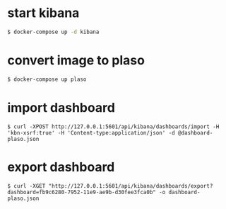 # start kibana
```bash
$ docker-compose up -d kibana
```

# convert image to plaso
```bash
$ docker-compose up plaso
```

# import dashboard
```
$ curl -XPOST http://127.0.0.1:5601/api/kibana/dashboards/import -H 'kbn-xsrf:true' -H 'Content-type:application/json' -d @dashboard-plaso.json
```
# export dashboard
```
$ curl -XGET "http://127.0.0.1:5601/api/kibana/dashboards/export?dashboard=fb9c6280-7952-11e9-ae9b-d30fee3fca0b" -o dashboard-plaso.json
```

